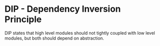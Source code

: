 # DIP - Dependency Inversion Principle

DIP states that high level modules should not tightly coupled with low level modules, but both should depend on abstraction.